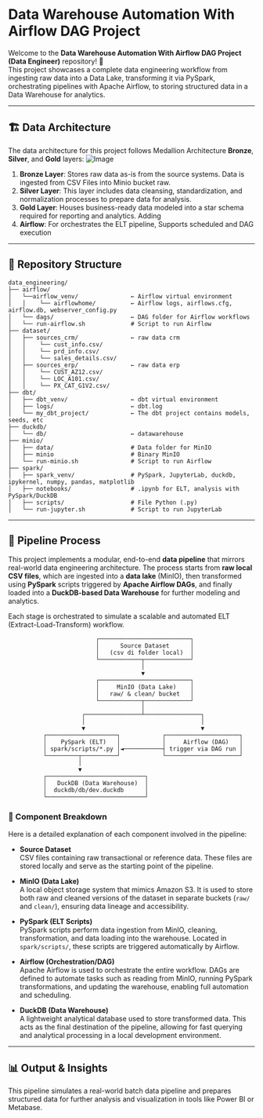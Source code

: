 # Data Warehouse Automation With Airflow DAG Project

Welcome to the **Data Warehouse Automation With Airflow DAG Project (Data Engineer)** repository! 🚀  
This project showcases a complete data engineering workflow from ingesting raw data into a Data Lake, transforming it via PySpark, orchestrating pipelines with Apache Airflow, to storing structured data in a Data Warehouse for analytics.  

---
## 🏗️ Data Architecture

The data architecture for this project follows Medallion Architecture **Bronze**, **Silver**, and **Gold** layers:
![Image](https://github.com/user-attachments/assets/d70f3ca8-637a-4b4f-a12a-b9a96d400205)

1. **Bronze Layer**: Stores raw data as-is from the source systems. Data is ingested from CSV Files into Minio bucket raw.
2. **Silver Layer**: This layer includes data cleansing, standardization, and normalization processes to prepare data for analysis.
3. **Gold Layer**: Houses business-ready data modeled into a star schema required for reporting and analytics. Adding
4. **Airflow**: For orchestrates the ELT pipeline, Supports scheduled and DAG execution

---

## 📂 Repository Structure
```
data_engineering/
├── airflow/
│   └──airflow_venv/               ← Airflow virtual environment
│   │    └── airflowhome/          ← Airflow logs, airflows.cfg, airflow.db, webserver_config.py
│   └── dags/                      ← DAG folder for Airflow workflows
│   └── run-airflow.sh             # Script to run Airflow
├── dataset/
│   ├── sources_crm/               ← raw data crm
│   │    └── cust_info.csv/   
│   │    └── prd_info.csv/   
│   │    └── sales_details.csv/   
│   ├── sources_erp/               ← raw data erp
│   │    └── CUST_AZ12.csv/   
│   │    └── LOC_A101.csv/   
│   │    └── PX_CAT_G1V2.csv/  
├── dbt/
│   ├── dbt_venv/                  ← dbt virtual environment
│   ├── logs/                      ← dbt.log
│   └── my_dbt_project/            ← The dbt project contains models, seeds, etc
├── duckdb/
│   └── db/                        ← datawarehouse
├── minio/
│   ├── data/                      # Data folder for MinIO
│   ├── minio                      # Binary MinIO
│   └── run-minio.sh               # Script to run Airflow
├── spark/
│   ├── spark_venv/                # PySpark, JupyterLab, duckdb, ipykernel, numpy, pandas, matplotlib
│   ├── notebooks/                 # .ipynb for ELT, analysis with PySpark/DuckDB
│   ├── scripts/                   # File Python (.py)
│   └── run-jupyter.sh             # Script to run JupyterLab
```
---
## 🔄 Pipeline Process

This project implements a modular, end-to-end **data pipeline** that mirrors real-world data engineering architecture. The process starts from **raw local CSV files**, which are ingested into a **data lake** (MinIO), then transformed using **PySpark** scripts triggered by **Apache Airflow DAGs**, and finally loaded into a **DuckDB-based Data Warehouse** for further modeling and analytics.

Each stage is orchestrated to simulate a scalable and automated ELT (Extract-Load-Transform) workflow.
```
                         ┌──────────────────────────┐
                         │      Source Dataset      │
                         │   (csv di folder local)  │
                         └────────────┬─────────────┘
                                      │
                                      ▼
                         ┌──────────────────────────┐
                         │     MinIO (Data Lake)    │
                         │   raw/ & clean/ bucket   │
                         └────────────┬─────────────┘
                                      │
                     ┌────────────────┴────────────────┐
                     │                                 │
                     ▼                                 ▼
          ┌────────────────────┐            ┌─────────────────────┐
          │    PySpark (ELT)   │            │     Airflow (DAG)   │
          │ spark/scripts/*.py │◄───────────┤ trigger via DAG run │
          └─────────┬──────────┘            └─────────────────────┘
                    │ 
                    ▼                                    
          ┌────────────────────────────┐
          │   DuckDB (Data Warehouse)  │
          │  duckdb/db/dev.duckdb      │
          └────────────────────────────┘

```
### 🧩 Component Breakdown

Here is a detailed explanation of each component involved in the pipeline:

- **Source Dataset**  
  CSV files containing raw transactional or reference data. These files are stored locally and serve as the starting point of the pipeline.

- **MinIO (Data Lake)**  
  A local object storage system that mimics Amazon S3. It is used to store both raw and cleaned versions of the dataset in separate buckets (`raw/` and `clean/`), ensuring data lineage and accessibility.

- **PySpark (ELT Scripts)**  
  PySpark scripts perform data ingestion from MinIO, cleaning, transformation, and data loading into the warehouse. Located in `spark/scripts/`, these scripts are triggered automatically by Airflow.

- **Airflow (Orchestration/DAG)**  
  Apache Airflow is used to orchestrate the entire workflow. DAGs are defined to automate tasks such as reading from MinIO, running PySpark transformations, and updating the warehouse, enabling full automation and scheduling.

- **DuckDB (Data Warehouse)**  
  A lightweight analytical database used to store transformed data. This acts as the final destination of the pipeline, allowing for fast querying and analytical processing in a local development environment.

---
## 📊 Output & Insights
This pipeline simulates a real-world batch data pipeline and prepares structured data for further analysis and visualization in tools like Power BI or Metabase.
